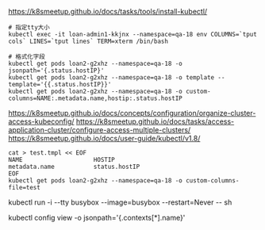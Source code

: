 
https://k8smeetup.github.io/docs/tasks/tools/install-kubectl/

```
# 指定tty大小
kubectl exec -it loan-admin1-kkjnx --namespace=qa-18 env COLUMNS=`tput cols` LINES=`tput lines` TERM=xterm /bin/bash

# 格式化字段
kubectl get pods loan2-g2xhz --namespace=qa-18 -o jsonpath='{.status.hostIP}'
kubectl get pods loan2-g2xhz --namespace=qa-18 -o template --template='{{.status.hostIP}}'
kubectl get pods loan2-g2xhz --namespace=qa-18 -o custom-columns=NAME:.metadata.name,hostip:.status.hostIP
```

https://k8smeetup.github.io/docs/concepts/configuration/organize-cluster-access-kubeconfig/
https://k8smeetup.github.io/docs/tasks/access-application-cluster/configure-access-multiple-clusters/
https://k8smeetup.github.io/docs/user-guide/kubectl/v1.8/


```
cat > test.tmpl << EOF
NAME                    HOSTIP
metadata.name           status.hostIP
EOF
kubectl get pods loan2-g2xhz --namespace=qa-18 -o custom-columns-file=test
```

 kubectl run -i --tty busybox --image=busybox --restart=Never -- sh
 
 kubectl config view -o jsonpath='{.contexts[*].name}'